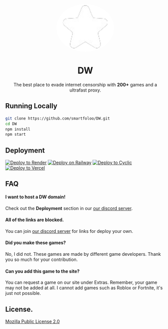 <p align="center">
<kbd>
<img style="border-radius:50%" height="150px" src="./public/assets/favicon.png">
</kbd>
<h1 align="center">DW</h1>
<p align="center">The best place to evade internet censorship with <b>200+</b> games and a ultrafast proxy. </p>

## Running Locally

```bash
git clone https://github.com/smartfoloo/DW.git
cd DW
npm install
npm start
```

## Deployment

[![Deploy to Render](https://binbashbanana.github.io/deploy-buttons/buttons/remade/render.svg)](https://render.com/deploy?repo=https://github.com/smartfoloo/DW)
[![Deploy on Railway](https://binbashbanana.github.io/deploy-buttons/buttons/remade/railway.svg)](https://railway.app/new/template?template=https://github.com/smartfoloo/DW)
[![Deploy to Cyclic](https://binbashbanana.github.io/deploy-buttons/buttons/remade/cyclic.svg)](https://app.cyclic.sh/api/app/deploy/smartfoloo/DW)
[![Deploy to Vercel](https://binbashbanana.github.io/deploy-buttons/buttons/remade/vercel.svg)](https://vercel.com/new/clone?repository-url=https://github.com/smartfoloo/DW)

## FAQ

#### I want to host a DW domain!

Check out the **Deployment** section in our [our discord server](https://discord.gg/sSWRxaHhvA).

#### All of the links are blocked.

You can join [our discord server](https://discord.gg/sSWRxaHhvA) for links for deploy your own.

#### Did you make these games?

No, I did not. These games are made by different game developers. Thank you so much for your contribution.

#### Can you add this game to the site?

You can request a game on our site under Extras. Remember, your game may not be added at all. I cannot add games such as Roblox or Fortnite, it's just not possible.

## License.

[Mozilla Public License 2.0](https://choosealicense.com/licenses/mpl-2.0/)
